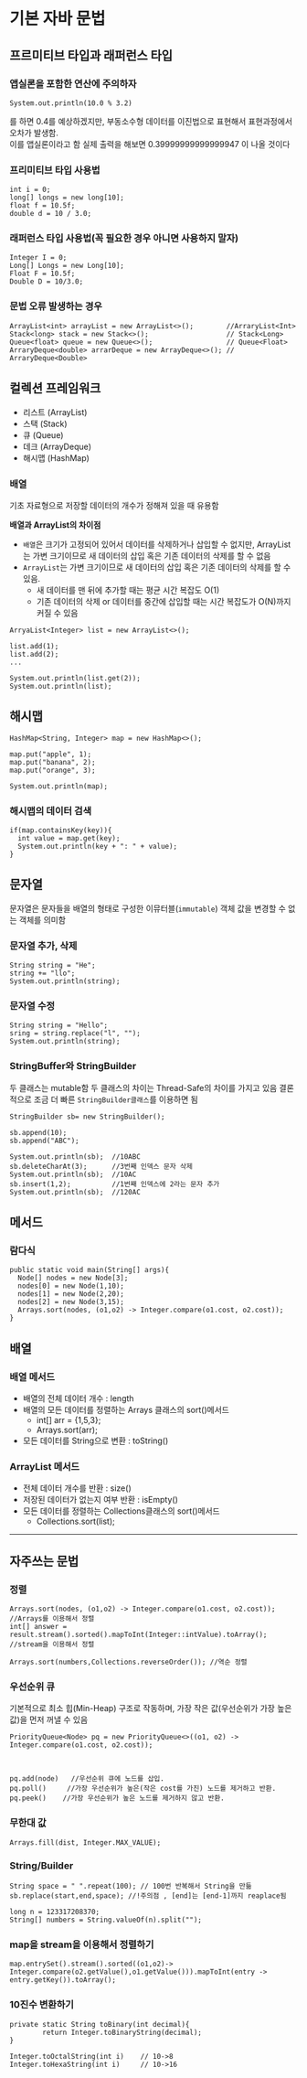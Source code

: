 # 기본 자바 문법

## 프르미티브 타입과 래퍼런스 타입

### 앱실론을 포함한 연산에 주의하자
```
System.out.println(10.0 % 3.2)
```
를 하면 0.4를 예상하겠지만, 부동소수형 데이터를 이진법으로 표현해서 표현과정에서 오차가 발생함. 
<br/>이를 앱실론이라고 함
실제 출력을 해보면 0.39999999999999947 이 나올 것이다

### 프리미티브 타입 사용법
```
int i = 0;
long[] longs = new long[10];
float f = 10.5f;
double d = 10 / 3.0;
```

### 래퍼런스 타입 사용법(꼭 필요한 경우 아니면 사용하지 말자)
```
Integer I = 0;
Long[] Longs = new Long[10];
Float F = 10.5f;
Double D = 10/3.0;
```

### 문법 오류 발생하는 경우
```
ArrayList<int> arrayList = new ArrayList<>();        //ArraryList<Int>
Stack<long> stack = new Stack<>();                   // Stack<Long>
Queue<float> queue = new Queue<>();                  // Queue<Float>
ArraryDeque<double> arrarDeque = new ArrayDeque<>(); // ArraryDeque<Double>
```

## 컬렉션 프레임워크
- 리스트 (ArrayList)
- 스택 (Stack)
- 큐 (Queue)
- 데크 (ArrayDeque)
- 해시맵  (HashMap)

### 배열
기초 자료형으로 저장할 데이터의 개수가 정해져 있을 때 유용함

**배열과 ArrayList의 차이점** <br/>
- `배열`은 크기가 고정되어 있어서 데이터를 삭제하거나 삽입할 수 없지만, ArrayList는 가변 크기이므로 새 데이터의 삽입 혹은 기존 데이터의 삭제를 할 수 없음
- `ArrayList`는 가변 크기이므로 새 데이터의 삽입 혹은 기존 데이터의 삭제를 할 수 있음.
  - 새 데이터를 맨 뒤에 추가할 때는 평균 시간 복잡도 O(1)
  - 기존 데이터의 삭제 or 데이터를 중간에 삽입할 때는 시간 복잡도가 O(N)까지 커질 수 있음

```
ArryaList<Integer> list = new ArrayList<>();

list.add(1);
list.add(2);
...

System.out.println(list.get(2));
System.out.println(list);

```

## 해시맵
```
HashMap<String, Integer> map = new HashMap<>();

map.put("apple", 1);
map.put("banana", 2);
map.put("orange", 3);

System.out.println(map);
```

### 해시맵의 데이터 검색

```
if(map.containsKey(key)){
  int value = map.get(key);
  System.out.println(key + ": " + value);
}
```

## 문자열
문자열은 문자들을 배열의 형태로 구성한 이뮤터블(`immutable`) 객체
값을 변경할 수 없는 객체를 의미함

### 문자열 추가, 삭제
```
String string = "He";
string += "llo";
System.out.println(string);
```

### 문자열 수정
```
String string = "Hello";
sring = string.replace("l", "");
System.out.println(string);
```

### StringBuffer와 StringBuilder
두 클래스는 mutable함
두 클래스의 차이는 Thread-Safe의 차이를 가지고 있음
결론적으로 조금 더 빠른 `StringBuilder클래스`를 이용하면 됨
```
StringBuilder sb= new StringBuilder();

sb.append(10);
sb.append("ABC");

System.out.println(sb);  //10ABC
sb.deleteCharAt(3);      //3번째 인덱스 문자 삭제
System.out.println(sb);  //10AC
sb.insert(1,2);          //1번째 인덱스에 2라는 문자 추가
System.out.println(sb);  //120AC
```

## 메서드

### 람다식
```
public static void main(String[] args){
  Node[] nodes = new Node[3];
  nodes[0] = new Node(1,10);
  nodes[1] = new Node(2,20);
  nodes[2] = new Node(3,15);
  Arrays.sort(nodes, (o1,o2) -> Integer.compare(o1.cost, o2.cost));
}
```

## 배열

### 배열 메서드
- 배열의 전체 데이터 개수 : length
- 배열의 모든 데이터를 정렬하는 Arrays 클래스의 sort()메서드
  - int[] arr = {1,5,3};
  - Arrays.sort(arr);
- 모든 데이터를 String으로 변환 :  toString()

### ArrayList 메서드
- 전체 데이터 개수를 반환 : size()
- 저장된 데이터가 없는지 여부 반환 : isEmpty()
- 모든 데이터를 정렬하는 Collections클래스의 sort()메서드
  - Collections.sort(list);


---


## 자주쓰는 문법

### 정렬
```
Arrays.sort(nodes, (o1,o2) -> Integer.compare(o1.cost, o2.cost)); //Arrays를 이용해서 정렬
int[] answer = result.stream().sorted().mapToInt(Integer::intValue).toArray(); //stream을 이용해서 정렬

Arrays.sort(numbers,Collections.reverseOrder()); //역순 정렬
```
  
### 우선순위 큐

기본적으로 최소 힙(Min-Heap) 구조로 작동하며, 가장 작은 값(우선순위가 가장 높은 값)을 먼저 꺼낼 수 있음

```
PriorityQueue<Node> pq = new PriorityQueue<>((o1, o2) -> Integer.compare(o1.cost, o2.cost));



pq.add(node)   //우선순위 큐에 노드를 삽입.
pq.poll()     //가장 우선순위가 높은(작은 cost를 가진) 노드를 제거하고 반환.
pq.peek()    //가장 우선순위가 높은 노드를 제거하지 않고 반환.
```

### 무한대 값
```
Arrays.fill(dist, Integer.MAX_VALUE);
```

### String/Builder
````
String space = " ".repeat(100); // 100번 반복해서 String을 만듦
sb.replace(start,end,space); //!주의점 , [end]는 [end-1]까지 reaplace됨

long n = 123317208370;
String[] numbers = String.valueOf(n).split("");

````

### map을 stream을 이용해서 정렬하기
````
map.entrySet().stream().sorted((o1,o2)-> Integer.compare(o2.getValue(),o1.getValue())).mapToInt(entry -> entry.getKey()).toArray();
````

### 10진수 변환하기

```
private static String toBinary(int decimal){
        return Integer.toBinaryString(decimal);
}
```

```
Integer.toOctalString(int i)	// 10->8
Integer.toHexaString(int i)     // 10->16
```


